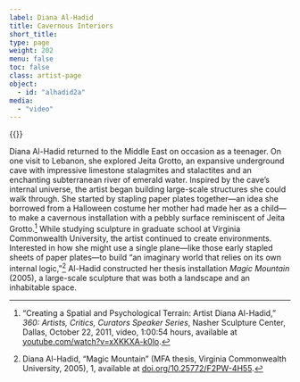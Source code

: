```yaml
---
label: Diana Al-Hadid
title: Cavernous Interiors
short_title:
type: page
weight: 202
menu: false
toc: false
class: artist-page
object:
  - id: "alhadid2a"
media:
  - "video"
---
```


{{<q-figure id="alhadid2a" >}}

Diana Al-Hadid returned to the Middle East on occasion as a teenager. On one visit to Lebanon, she explored Jeita Grotto, an expansive underground cave with impressive limestone stalagmites and stalactites and an enchanting subterranean river of emerald water. Inspired by the cave’s internal universe, the artist began building large-scale structures she could walk through. She started by stapling paper plates together—an idea she borrowed from a Halloween costume her mother had made her as a child—to make a cavernous installation with a pebbly surface reminiscent of Jeita Grotto.[^1] While studying sculpture in graduate school at Virginia Commonwealth University, the artist continued to create environments. Interested in how she might use a single plane—like those early stapled sheets of paper plates—to build “an imaginary world that relies on its own internal logic,”[^2] Al-Hadid constructed her thesis installation *Magic Mountain* (2005), a large-scale sculpture that was both a landscape and an inhabitable space.

[^1]: “Creating a Spatial and Psychological Terrain: Artist Diana Al-Hadid,” *360: Artists, Critics, Curators Speaker Series*, Nasher Sculpture Center, Dallas, October 22, 2011, video, 1:00:54 hours, available at [youtube.com/watch?v=xXKKXA-k0lo](https://www.youtube.com/watch?v=xXKKXA-k0lo).

[^2]: Diana Al-Hadid, “Magic Mountain” (MFA thesis, Virginia Commonwealth University, 2005), 1, available at [doi.org/10.25772/F2PW-4H55](https://doi.org/10.25772/F2PW-4H55).
